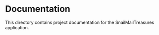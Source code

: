 # Documentation

This directory contains project documentation for the SnailMailTreasures application.

